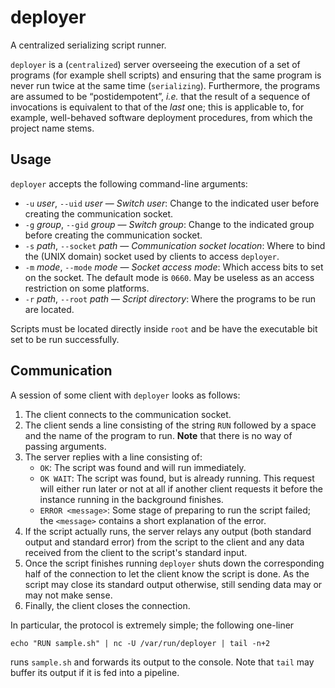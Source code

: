 # deployer

A centralized serializing script runner.

`deployer` is a (`centralized`) server overseeing the execution of a set of
programs (for example shell scripts) and ensuring that the same program is
never run twice at the same time (`serializing`). Furthermore, the programs
are assumed to be “postidempotent”, _i.e._ that the result of a sequence of
invocations is equivalent to that of the *last* one; this is applicable to,
for example, well-behaved software deployment procedures, from which the
project name stems.

## Usage

`deployer` accepts the following command-line arguments:

  - `-u` *user*, `--uid` *user* — *Switch user*: Change to the indicated user
    before creating the communication socket.
  - `-g` *group*, `--gid` *group* — *Switch group*: Change to the indicated
    group before creating the communication socket.
  - `-s` *path*, `--socket` *path* — *Communication socket location*: Where
    to bind the (UNIX domain) socket used by clients to access `deployer`.
  - `-m` *mode*, `--mode` *mode* — *Socket access mode*: Which access bits to
    set on the socket. The default mode is `0660`. May be useless as an
    access restriction on some platforms.
  - `-r` *path*, `--root` *path* — *Script directory*: Where the programs to
    be run are located.

Scripts must be located directly inside `root` and be have the executable bit
set to be run successfully.

## Communication

A session of some client with `deployer` looks as follows:

 1. The client connects to the communication socket.
 2. The client sends a line consisting of the string `RUN` followed by a
    space and the name of the program to run. **Note** that there is no way
    of passing arguments.
 3. The server replies with a line consisting of:
      - `OK`: The script was found and will run immediately.
      - `OK WAIT`: The script was found, but is already running. This request
        will either run later or not at all if another client requests it
        before the instance running in the background finishes.
      - `ERROR <message>`: Some stage of preparing to run the script failed;
        the `<message>` contains a short explanation of the error.
 4. If the script actually runs, the server relays any output (both standard
    output and standard error) from the script to the client and any data
    received from the client to the script's standard input.
 5. Once the script finishes running `deployer` shuts down the corresponding
    half of the connection to let the client know the script is done. As the
    script may close its standard output otherwise, still sending data may
    or may not make sense.
 6. Finally, the client closes the connection.

In particular, the protocol is extremely simple; the following one-liner

    echo "RUN sample.sh" | nc -U /var/run/deployer | tail -n+2

runs `sample.sh` and forwards its output to the console. Note that `tail`
may buffer its output if it is fed into a pipeline.
